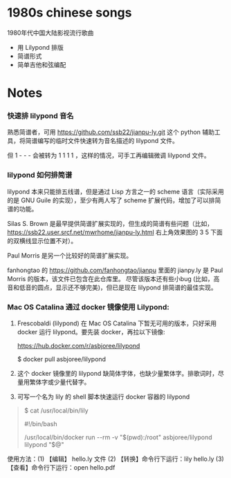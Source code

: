 # 1980s chinese songs

1980年代中国大陆影视流行歌曲

* 用 Lilypond 排版
* 简谱形式
* 简单吉他和弦编配

# Notes

### 快速排 lilypond 音名

熟悉简谱者，可用 https://github.com/ssb22/jianpu-ly.git  这个 python 辅助工具，将简谱编写的临时文件快速转为音名描述的 lilypond 文件。

但 1 - - - 会被转为 1 1 1 1 ，这样的情况，可手工再编辑微调 lilypond 文件。

### lilypond 如何排简谱

lilypond 本来只能排五线谱，但是通过 Lisp 方言之一的 scheme 语言（实际采用的是 GNU Guile 的实现），至少有两人写了 scheme 扩展代码，增加了可以排简谱的功能。

Silas S. Brown 是最早提供简谱扩展实现的，但生成的简谱有些问题（比如，https://ssb22.user.srcf.net/mwrhome/jianpu-ly.html 右上角效果图的 3 5 下面的双横线显示位置不对）。

Paul Morris 是另一个比较好的简谱扩展实现。

fanhongtao 的 https://github.com/fanhongtao/jianpu  里面的 jianpy.ly 是 Paul Morris 的版本，该文件已包含在此仓库里。
尽管该版本还有些小bug (比如，高音和低音的圆点，显示还不够完美)，但已是现在 lilypond 排简谱的最佳实现。


### Mac OS Catalina 通过 docker 镜像使用 Lilypond:

1. Frescobaldi (lilypond) 在 Mac OS Catalina 下暂无可用的版本，只好采用 docker 运行 lilypond。要先装 docker，再拉以下镜像:

    https://hub.docker.com/r/asbjoree/lilypond

    $ docker pull asbjoree/lilypond

2. 这个 docker 镜像里的 lilypond 缺简体字体，也缺少量繁体字。排歌词时，尽量用繁体字或少量代替字。

3. 可写一个名为 lily 的 shell 脚本快速运行 docker 容器的 lilypond 

>    $ cat /usr/local/bin/lily
>    
>    #!/bin/bash
>
>    /usr/local/bin/docker run --rm -v "$(pwd):/root" asbjoree/lilypond lilypond "$@"

   使用方法：(1) 【编辑】 hello.ly 文件 (2) 【转换】命令行下运行：lily hello.ly  (3) 【查看】命令行下运行：open hello.pdf 
